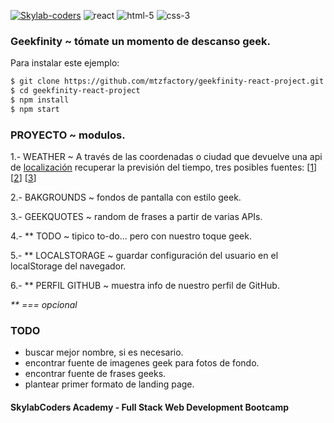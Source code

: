 [![Skylab-coders](https://mtzfactory.github.io/logos/png/skylab-coders.png)](http://www.skylabcoders.com/)
![react](https://mtzfactory.github.io/logos/png/react.png)
![html-5](https://mtzfactory.github.io/logos/png/html-5.png)
![css-3](https://mtzfactory.github.io/logos/png/css-3.png)

### Geekfinity ~ tómate un momento de descanso geek.

Para instalar este ejemplo:

```bash
$ git clone https://github.com/mtzfactory/geekfinity-react-project.git
$ cd geekfinity-react-project
$ npm install
$ npm start
```

### PROYECTO ~ modulos.

1.- WEATHER ~ A través de las coordenadas o ciudad que devuelve una api de [localización][freegeoip] recuperar la previsión del tiempo, tres posibles fuentes: [[1][darksky]] [[2][wunderground]] [[3][openweathermap]]

2.- BAKGROUNDS ~ fondos de pantalla con estilo geek.

3.- GEEKQUOTES ~ random de frases a partir de varias APIs.

4.- ** TODO ~ tipico to-do... pero con nuestro toque geek.

5.- ** LOCALSTORAGE ~ guardar configuración del usuario en el localStorage del navegador.

6.- ** PERFIL GITHUB ~ muestra info de nuestro perfil de GitHub.

_** === opcional_

### TODO

+ buscar mejor nombre, si es necesario.
+ encontrar fuente de imagenes geek para fotos de fondo.
+ encontrar fuente de frases geeks.
+ plantear primer formato de landing page.


#### SkylabCoders Academy - Full Stack Web Development Bootcamp

[freegeoip]: https://freegeoip.net/json/

[darksky]: https://darksky.net/dev
[wunderground]: https://www.wunderground.com/weather/api/
[openweathermap]: https://openweathermap.org/api

[create-react-app]: https://github.com/facebookincubator/create-react-app
[react-router-dom]: https://github.com/ReactTraining/react-router/tree/master/packages/react-router-dom
[hashrouter]: https://github.com/ReactTraining/react-router/blob/master/packages/react-router-dom/docs/api/HashRouter.md
[withrouter]: https://github.com/ReactTraining/react-router/blob/master/packages/react-router/docs/api/withRouter.md
